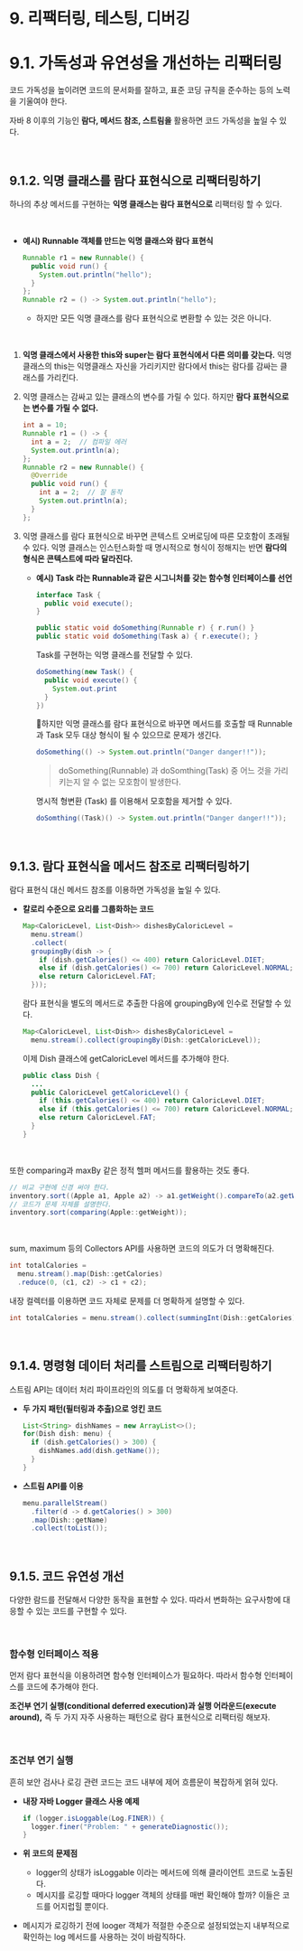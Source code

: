 # 9. 리팩터링, 테스팅, 디버깅

# 9.1. 가독성과 유연성을 개선하는 리팩터링

코드 가독성을 높이려면 코드의 문서화를 잘하고, 표준 코딩 규칙을 준수하는 등의 노력을 기울여야 한다.

자바 8 이후의 기능인 **람다, 메서드 참조, 스트림을** 활용하면 코드 가독성을 높일 수 있다.

<br>

## 9.1.2. 익명 클래스를 람다 표현식으로 리팩터링하기

하나의 추상 메서드를 구현하는 **익명 클래스는 람다 표현식으로** 리팩터링 할 수 있다.

<br>

* **예시) Runnable 객체를 만드는 익명 클래스와 람다 표현식**

  ```java
  Runnable r1 = new Runnable() {
    public void run() {
      System.out.println("hello");
    }
  };
  Runnable r2 = () -> System.out.println("hello");
  ```

  * 하지만 모든 익명 클래스를 람다 표현식으로 변환할 수 있는 것은 아니다.

<br>

1. **익명 클래스에서 사용한 this와 super는 람다 표현식에서 다른 의미를 갖는다.** 익명 클래스의 this는 익명클래스 자신을 가리키지만 람다에서 this는 람다를 감싸는 클래스를 가리킨다.

2. 익명 클래스는 감싸고 있는 클래스의 변수를 가릴 수 있다. 하지만 **람다 표현식으로는 변수를 가릴 수 없다.**

   ```java
   int a = 10;
   Runnable r1 = () -> {
     int a = 2;  // 컴파일 에러
     System.out.println(a);
   };
   Runnable r2 = new Runnable() {
     @Override
     public void run() {
       int a = 2;  // 잘 동작
       System.out.println(a);
     }
   };
   ```

3. 익명 클래스를 람다 표현식으로 바꾸면 콘텍스트 오버로딩에 따른 모호함이 초래될 수 있다. 익명 클래스는 인스턴스화할 때 명시적으로 형식이 정해지는 반면 **람다의 형식은 콘텍스트에 따라 달라진다.**

   * **예시) Task 라는 Runnable과 같은 시그니처를 갖는 함수형 인터페이스를 선언**

     ```java
     interface Task {
       public void execute();
     }
     
     public static void doSomething(Runnable r) { r.run() }
     public static void doSomething(Task a) { r.execute(); }
     ```

     Task를 구현하는 익명 클래스를 전달할 수 있다.

     ```java
     doSomething(new Task() {
       public void execute() {
         System.out.print
       }
     })
     ```

     하지만 익명 클래스를 람다 표현식으로 바꾸면 메서드를 호출할 때 Runnable과 Task 모두 대상 형식이 될 수 있으므로 문제가 생긴다.

     ```java
     doSomething(() -> System.out.println("Danger danger!!"));
     ```

     > doSomething(Runnable) 과 doSomthing(Task) 중 어느 것을 가리키는지 알 수 없는 모호함이 발생한다.

     명시적 형변환 (Task) 를 이용해서 모호함을 제거할 수 있다.

     ```java
     doSomthing((Task)() -> System.out.println("Danger danger!!"));
     ```

     <br>

## 9.1.3. 람다 표현식을 메서드 참조로 리팩터링하기

람다 표현식 대신 메서드 참조를 이용하면 가독성을 높일 수 있다. 

* **칼로리 수준으로 요리를 그룹화하는 코드**

  ```java
  Map<CaloricLevel, List<Dish>> dishesByCaloricLevel =
    menu.stream()
    .collect(
    groupingBy(dish -> {
      if (dish.getCalories() <= 400) return CaloricLevel.DIET;
      else if (dish.getCalories() <= 700) return CaloricLevel.NORMAL;
      else return CaloricLevel.FAT;
    }));
  ```

  람다 표현식을 별도의 메서드로 추출한 다음에 groupingBy에 인수로 전달할 수 있다. 

  ```java
  Map<CaloricLevel, List<Dish>> dishesByCaloricLevel =
    menu.stream().collect(groupingBy(Dish::getCaloricLevel));
  ```

  이제 Dish 클래스에 getCaloricLevel 메서드를 추가해야 한다.

  ```java
  public class Dish {
    ...
    public CaloricLevel getCaloricLevel() {
      if (this.getCalories() <= 400) return CaloricLevel.DIET;
      else if (this.getCalories() <= 700) return CaloricLevel.NORMAL;
      else return CaloricLevel.FAT;
    }
  }
  ```

<br>

또한 comparing과 maxBy 같은 정적 헬퍼 메서드를 활용하는 것도 좋다.

```java
// 비교 구현에 신경 써야 한다.
inventory.sort((Apple a1, Apple a2) -> a1.getWeight().compareTo(a2.getWeight()));
// 코드가 문제 자체를 설명한다.
inventory.sort(comparing(Apple::getWeight));
```

<br>

sum, maximum 등의 Collectors API를 사용하면 코드의 의도가 더 명확해진다.

```java
int totalCalories =
  menu.stream().map(Dish::getCalories)
  .reduce(0, (c1, c2) -> c1 + c2);
```

내장 컬렉터를 이용하면 코드 자체로 문제를 더 명확하게 설명할 수 있다.

```java
int totalCalories = menu.stream().collect(summingInt(Dish::getCalories));
```

<br>

## 9.1.4. 명령형 데이터 처리를 스트림으로 리팩터링하기

스트림 API는 데이터 처리 파이프라인의 의도를 더 명확하게 보여준다.

* **두 가지 패턴(필터링과 추출)으로 엉킨 코드**

  ```java
  List<String> dishNames = new ArrayList<>();
  for(Dish dish: menu) {
    if (dish.getCalories() > 300) {
      dishNames.add(dish.getName());
    }
  }
  ```

* **스트림 API를 이용**

  ```java
  menu.parallelStream()
    .filter(d -> d.getCalories() > 300)
    .map(Dish::getName)
    .collect(toList());
  ```

<br>

## 9.1.5. 코드 유연성 개선

다양한 람드를 전달해서 다양한 동작을 표현할 수 있다. 따라서 변화하는 요구사항에 대응할 수 있는 코드를 구현할 수 있다.

<br>

### 함수형 인터페이스 적용

먼저 람다 표현식을 이용하려면 함수형 인터페이스가 필요하다. 따라서 함수형 인터페이스를 코드에 추가해야 한다.

**조건부 연기 실행(conditional deferred execution)과 실행 어라운드(execute around),** 즉 두 가지 자주 사용하는 패턴으로 람다 표현식으로 리팩터링 해보자.

<br>

### 조건부 연기 실행

흔히 보안 검사나 로깅 관련 코드는 코드 내부에 제어 흐름문이 복잡하게 얽혀 있다.

* **내장 자바 Logger 클래스 사용 예제**

  ```java
  if (logger.isLoggable(Log.FINER)) {
    logger.finer("Problem: " + generateDiagnostic());
  }
  ```

* **위 코드의 문제점**

  * logger의 상태가 isLoggable 이라는 메서드에 의해 클라이언트 코드로 노출된다.
  * 메시지를 로깅할 때마다 logger 객체의 상태를 매번 확인해야 할까? 이들은 코드를 어지럽힐 뿐이다.

* 메시지가 로깅하기 전에 looger 객체가 적절한 수준으로 설정되었는지 내부적으로 확인하는 log 메서드를 사용하는 것이 바람직하다.